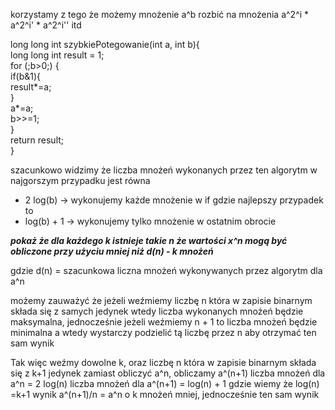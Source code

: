 
korzystamy z tego że możemy mnożenie a^b rozbić na mnożenia a^2^i \* a^2^i' \* a^2^i'' itd


long long int szybkiePotegowanie(int a, int b){  
    long long int result = 1;  
    for (;b>0;) {  
        if(b&1){  
            result*=a;  
        }  
        a*=a;  
        b>>=1;  
    }  
    return result;  
}


szacunkowo widzimy że liczba mnożeń wykonanych przez ten algorytm w najgorszym przypadku jest równa  

- 2 log(b) -> wykonujemy każde mnożenie w if 
gdzie najlepszy przypadek to 
- log(b) + 1 → wykonujemy tylko mnożenie  w ostatnim obrocie


***pokaż że dla każdego k istnieje takie n że wartości x^n mogą być obliczone przy użyciu mniej niż d(n) - k mnożeń***

gdzie d(n) = szacunkowa liczna mnożeń wykonywanych przez algorytm dla a^n


możemy zauważyć że jeżeli weźmiemy liczbę n która w zapisie binarnym składa się z samych jedynek wtedy liczba wykonanych mnożeń będzie maksymalna, jednocześnie jeżeli weźmiemy n + 1 to liczba mnożeń będzie minimalna a wtedy wystarczy podzielić tą liczbę przez n aby otrzymać ten sam wynik

Tak więc weźmy dowolne k, oraz liczbę n która w zapisie binarnym składa się z  k+1 jedynek
zamiast obliczyć a^n, obliczamy a^(n+1)
liczba mnożeń dla a^n = 2 log(n)
liczba mnożeń dla a^(n+1) = log(n) + 1
gdzie wiemy że log(n) =k+1 
wynik a^(n+1)/n = a^n
o k mnożeń mniej, jednocześnie ten sam wynik